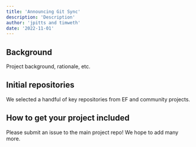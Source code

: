 ```yaml
---
title: 'Announcing Git Sync'
description: 'Description'
author: 'jpitts and timweth'
date: '2022-11-01'
---
```


## Background

Project background, rationale, etc.

## Initial repositories

We selected a handful of key repositories from EF and community projects.

## How to get your project included

Please submit an issue to the main project repo! We hope to add many more.